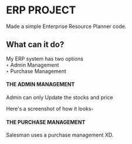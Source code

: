 # ERP PROJECT

Made a simple  Enterprise Resource Planner code.
## What can it do?
 
<p>My ERP system has two options<br>
     ‣ Admin Management<br>
     ‣ Purchase Management</p>

#### THE ADMIN MANAGEMENT

<p>Admin can only Update the stocks and price</p>

<p>Here's a screenshot of how it looks-</p>


#### THE PURCHASE MANAGEMENT

<p>Salesman uses a purchase management XD.</p>